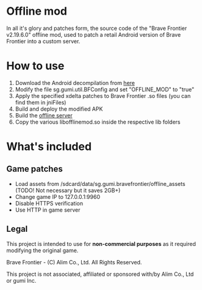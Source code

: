 # Offline mod
In all it's glory and patches form, the source code of the "Brave Frontier v2.19.6.0" offline mod, used to patch
a retail Android version of Brave Frontier into a custom server.

# How to use
1. Download the Android decompilation from [here](https://github.com/decompfrontier/client)
2. Modify the file sg.gumi.util.BFConfig and set "OFFLINE_MOD" to "true"
3. Apply the specified xdelta patches to Brave Frontier .so files (you can find them in jniFiles)
4. Build and deploy the modified APK
5. Build the [offline server](https://github.com/decompfrontier/server)
6. Copy the various libofflinemod.so inside the respective lib folders

# What's included

## Game patches
- Load assets from /sdcard/data/sg.gumi.bravefrontier/offline_assets (TODO! Not necessary but it saves 2GB+)
- Change game IP to 127.0.0.1:9960
- Disable HTTPS verification
- Use HTTP in game server

## Legal
This project is intended to use for **non-commercial purposes** as it required modifying the original game.

Brave Frontier - (C) Alim Co., Ltd. All Rights Reserved.

This project is not associated, affiliated or sponsored with/by Alim Co., Ltd or gumi Inc.
